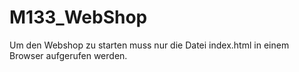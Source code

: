 # M133_WebShop
Um den Webshop zu starten muss nur die Datei index.html in einem Browser aufgerufen werden.